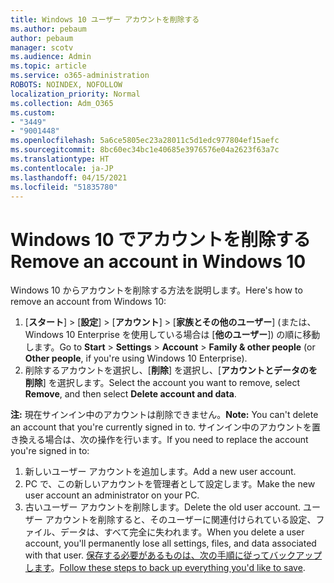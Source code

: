 ```yaml
---
title: Windows 10 ユーザー アカウントを削除する
ms.author: pebaum
author: pebaum
manager: scotv
ms.audience: Admin
ms.topic: article
ms.service: o365-administration
ROBOTS: NOINDEX, NOFOLLOW
localization_priority: Normal
ms.collection: Adm_O365
ms.custom:
- "3449"
- "9001448"
ms.openlocfilehash: 5a6ce5805ec23a28011c5d1edc977804ef15aefc
ms.sourcegitcommit: 8bc60ec34bc1e40685e3976576e04a2623f63a7c
ms.translationtype: HT
ms.contentlocale: ja-JP
ms.lasthandoff: 04/15/2021
ms.locfileid: "51835780"
---
```

# <a name="remove-an-account-in-windows-10"></a><span data-ttu-id="09f72-102">Windows 10 でアカウントを削除する</span><span class="sxs-lookup"><span data-stu-id="09f72-102">Remove an account in Windows 10</span></span>

<span data-ttu-id="09f72-103">Windows 10 からアカウントを削除する方法を説明します。</span><span class="sxs-lookup"><span data-stu-id="09f72-103">Here's how to remove an account from Windows 10:</span></span>

1. <span data-ttu-id="09f72-104">[**スタート**] > [**設定**] > [**アカウント**] > [**家族とその他のユーザー**] (または、Windows 10 Enterprise を使用している場合は [**他のユーザー**]) の順に移動します。</span><span class="sxs-lookup"><span data-stu-id="09f72-104">Go to **Start** > **Settings** > **Account** > **Family & other people** (or **Other people**, if you're using Windows 10 Enterprise).</span></span>
2. <span data-ttu-id="09f72-105">削除するアカウントを選択し、[**削除**] を選択し、[**アカウントとデータのを削除**] を選択します。</span><span class="sxs-lookup"><span data-stu-id="09f72-105">Select the account you want to remove, select **Remove**, and then select **Delete account and data**.</span></span>
 
<span data-ttu-id="09f72-106">**注:** 現在サインイン中のアカウントは削除できません。</span><span class="sxs-lookup"><span data-stu-id="09f72-106">**Note:** You can't delete an account that you're currently signed in to.</span></span>  <span data-ttu-id="09f72-107">サインイン中のアカウントを置き換える場合は、次の操作を行います。</span><span class="sxs-lookup"><span data-stu-id="09f72-107">If you need to replace the account you're signed in to:</span></span>

1. <span data-ttu-id="09f72-108">新しいユーザー アカウントを追加します。</span><span class="sxs-lookup"><span data-stu-id="09f72-108">Add a new user account.</span></span>
2. <span data-ttu-id="09f72-109">PC で、この新しいアカウントを管理者として設定します。</span><span class="sxs-lookup"><span data-stu-id="09f72-109">Make the new user account an administrator on your PC.</span></span>
3. <span data-ttu-id="09f72-110">古いユーザー アカウントを削除します。</span><span class="sxs-lookup"><span data-stu-id="09f72-110">Delete the old user account.</span></span> <span data-ttu-id="09f72-111">ユーザー アカウントを削除すると、そのユーザーに関連付けられている設定、ファイル、データは、すべて完全に失われます。</span><span class="sxs-lookup"><span data-stu-id="09f72-111">When you delete a user account, you'll permanently lose all settings, files, and data associated with that user.</span></span> <span data-ttu-id="09f72-112">[保存する必要があるものは、次の手順に従ってバックアップします](https://support.microsoft.com/help/4027408/windows-10-backup-and-restore)。</span><span class="sxs-lookup"><span data-stu-id="09f72-112">[Follow these steps to back up everything you'd like to save](https://support.microsoft.com/help/4027408/windows-10-backup-and-restore).</span></span>